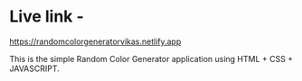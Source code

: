 # Live link -


 https://randomcolorgeneratorvikas.netlify.app

This is the simple Random Color Generator application using HTML + CSS + JAVASCRIPT. 


